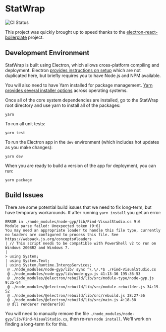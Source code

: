 # StatWrap

![CI Status](https://github.com/StatTag/StatWrap/workflows/Continuous%20Integration/badge.svg)

This project was quickly brought up to speed thanks to the [electron-react-boilerplate](https://github.com/electron-react-boilerplate/electron-react-boilerplate) project.

## Development Environment

StatWrap is built using Electron, which allows cross-platform compiling and deployment. Electron [provides instructions on setup](https://www.electronjs.org/docs/tutorial/development-environment) which are not duplicated here, but briefly requires you to have Node.js and NPM available.

You will also need to have Yarn installed for package management. [Yarn provides several installer options](https://www.electronjs.org/docs/tutorial/development-environment) across operating systems.

Once all of the core system dependencies are installed, go to the StatWrap root directory and use yarn to install all of the packages:

```
yarn
```

To run all unit tests:

```
yarn test
```

To run the Electron app in the `dev` environment (which includes hot updates as you make changes):

```
yarn dev
```

When you are ready to build a version of the app for deployment, you can run:

```
yarn package
```

## Build Issues

There are some potential build issues that we need to fix long-term, but have temporary workarounds. If after running `yarn install` you get an error:

```
ERROR in ./node_modules/node-gyp/lib/Find-VisualStudio.cs 9:6
Module parse failed: Unexpected token (9:6)
You may need an appropriate loader to handle this file type, currently no loaders are configured to process this file. See https://webpack.js.org/concepts#loaders
| // This script needs to be compatible with PowerShell v2 to run on Windows 2008R2 and Windows 7.
|
> using System;
| using System.Text;
| using System.Runtime.InteropServices;
 @ ./node_modules/node-gyp/lib/ sync ^\.\/.*$ ./Find-VisualStudio.cs
 @ ./node_modules/node-gyp/lib/node-gyp.js 41:13-36 195:36-53
 @ ./node_modules/@electron/rebuild/lib/src/module-type/node-gyp.js 9:35-54
 @ ./node_modules/@electron/rebuild/lib/src/module-rebuilder.js 34:19-52
 @ ./node_modules/@electron/rebuild/lib/src/rebuild.js 38:27-56
 @ ./node_modules/@electron/rebuild/lib/src/main.js 4:18-38
 @ dll renderer renderer[0]
```

You will need to manually remove the file `./node_modules/node-gyp/lib/Find-VisualStudio.cs`, then re-run `node install`. We'll work on finding a long-term fix for this.
